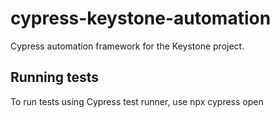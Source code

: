 # cypress-keystone-automation
Cypress automation framework for the Keystone project.

## Running tests
To run tests using Cypress test runner, use npx cypress open
